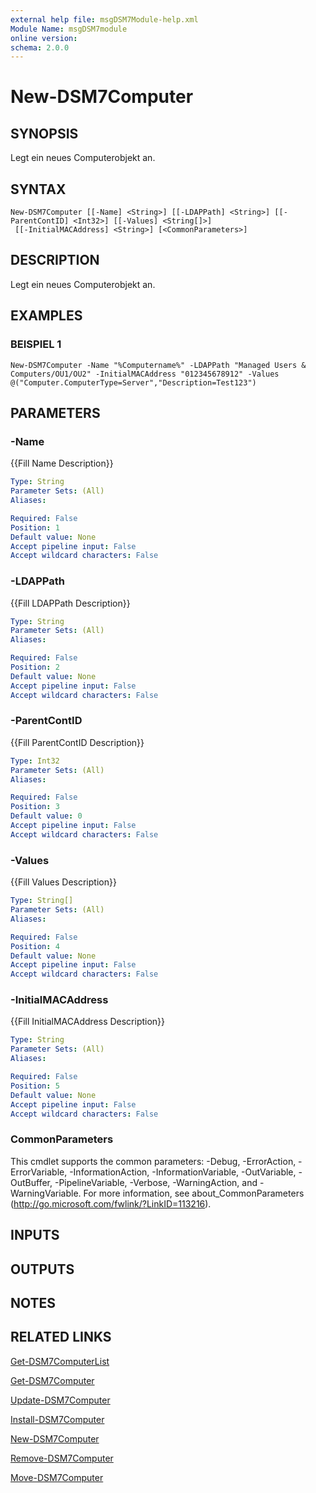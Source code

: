 ```yaml
---
external help file: msgDSM7Module-help.xml
Module Name: msgDSM7module
online version:
schema: 2.0.0
---
```


# New-DSM7Computer

## SYNOPSIS
Legt ein neues Computerobjekt an.

## SYNTAX

```
New-DSM7Computer [[-Name] <String>] [[-LDAPPath] <String>] [[-ParentContID] <Int32>] [[-Values] <String[]>]
 [[-InitialMACAddress] <String>] [<CommonParameters>]
```

## DESCRIPTION
Legt ein neues Computerobjekt an.

## EXAMPLES

### BEISPIEL 1
```
New-DSM7Computer -Name "%Computername%" -LDAPPath "Managed Users & Computers/OU1/OU2" -InitialMACAddress "012345678912" -Values @("Computer.ComputerType=Server","Description=Test123")
```

## PARAMETERS

### -Name
{{Fill Name Description}}

```yaml
Type: String
Parameter Sets: (All)
Aliases:

Required: False
Position: 1
Default value: None
Accept pipeline input: False
Accept wildcard characters: False
```

### -LDAPPath
{{Fill LDAPPath Description}}

```yaml
Type: String
Parameter Sets: (All)
Aliases:

Required: False
Position: 2
Default value: None
Accept pipeline input: False
Accept wildcard characters: False
```

### -ParentContID
{{Fill ParentContID Description}}

```yaml
Type: Int32
Parameter Sets: (All)
Aliases:

Required: False
Position: 3
Default value: 0
Accept pipeline input: False
Accept wildcard characters: False
```

### -Values
{{Fill Values Description}}

```yaml
Type: String[]
Parameter Sets: (All)
Aliases:

Required: False
Position: 4
Default value: None
Accept pipeline input: False
Accept wildcard characters: False
```

### -InitialMACAddress
{{Fill InitialMACAddress Description}}

```yaml
Type: String
Parameter Sets: (All)
Aliases:

Required: False
Position: 5
Default value: None
Accept pipeline input: False
Accept wildcard characters: False
```

### CommonParameters
This cmdlet supports the common parameters: -Debug, -ErrorAction, -ErrorVariable, -InformationAction, -InformationVariable, -OutVariable, -OutBuffer, -PipelineVariable, -Verbose, -WarningAction, and -WarningVariable. For more information, see about_CommonParameters (http://go.microsoft.com/fwlink/?LinkID=113216).

## INPUTS

## OUTPUTS

## NOTES

## RELATED LINKS

[Get-DSM7ComputerList]()

[Get-DSM7Computer]()

[Update-DSM7Computer]()

[Install-DSM7Computer]()

[New-DSM7Computer]()

[Remove-DSM7Computer]()

[Move-DSM7Computer]()

